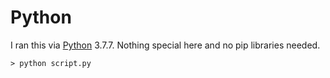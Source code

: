 # Python

I ran this via [Python](https://www.python.org/downloads/) 3.7.7. Nothing special here and no pip libraries needed.

```
> python script.py
```